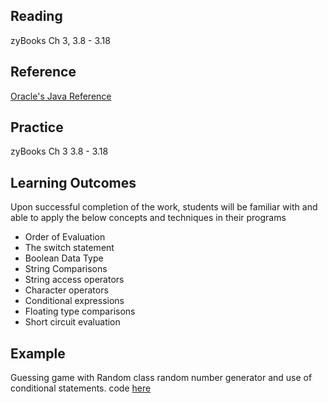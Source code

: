 ## Reading

zyBooks Ch 3, 3.8 - 3.18



## Reference
[Oracle's Java Reference](https://docs.oracle.com/javase/tutorial/index.html)

## Practice

zyBooks Ch 3 3.8 - 3.18

## Learning Outcomes
Upon successful completion of the work, students will be familiar with and able to apply the below concepts and techniques in their programs

* Order of Evaluation
* The switch statement
* Boolean Data Type
* String Comparisons
* String access operators
* Character operators
* Conditional expressions
* Floating type comparisons
* Short circuit evaluation


## Example
Guessing game with Random class random number generator and use of conditional statements.
code [here](https://github.com/ava11235/it211/blob/master/GuessingGame.java)
